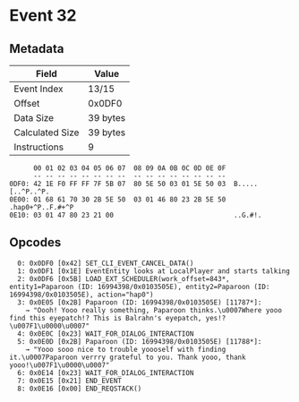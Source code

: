 # Event 32

## Metadata

| Field           | Value    |
|-----------------|----------|
| Event Index     | 13/15    |
| Offset          | 0x0DF0   |
| Data Size       | 39 bytes |
| Calculated Size | 39 bytes |
| Instructions    | 9        |

```
      00 01 02 03 04 05 06 07  08 09 0A 0B 0C 0D 0E 0F
      -- -- -- -- -- -- -- --  -- -- -- -- -- -- -- --
0DF0: 42 1E F0 FF FF 7F 5B 07  80 5E 50 03 01 5E 50 03  B.....[..^P..^P.
0E00: 01 68 61 70 30 2B 5E 50  03 01 46 80 23 2B 5E 50  .hap0+^P..F.#+^P
0E10: 03 01 47 80 23 21 00                              ..G.#!.         
```

## Opcodes

```
  0: 0x0DF0 [0x42] SET_CLI_EVENT_CANCEL_DATA()
  1: 0x0DF1 [0x1E] EventEntity looks at LocalPlayer and starts talking
  2: 0x0DF6 [0x5B] LOAD_EXT_SCHEDULER(work_offset=843*, entity1=Paparoon (ID: 16994398/0x0103505E), entity2=Paparoon (ID: 16994398/0x0103505E), action="hap0")
  3: 0x0E05 [0x2B] Paparoon (ID: 16994398/0x0103505E) [11787*]:
    → "Oooh! Yooo really something, Paparoon thinks.\u0007Where yooo find this eyepatch!? This is Balrahn's eyepatch, yes!?\u007F1\u0000\u0007"
  4: 0x0E0C [0x23] WAIT_FOR_DIALOG_INTERACTION
  5: 0x0E0D [0x2B] Paparoon (ID: 16994398/0x0103505E) [11788*]:
    → "Yooo sooo nice to trouble yoooself with finding it.\u0007Paparoon verrry grateful to you. Thank yooo, thank yooo!\u007F1\u0000\u0007"
  6: 0x0E14 [0x23] WAIT_FOR_DIALOG_INTERACTION
  7: 0x0E15 [0x21] END_EVENT
  8: 0x0E16 [0x00] END_REQSTACK()
```
